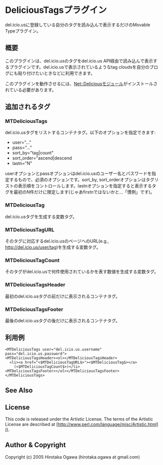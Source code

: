 # DeliciousTagsプラグイン

del.icio.usに登録している自分のタグを読み込んで表示するだけのMovable Typeプラグイン。

## 概要

このプラグインは、del.icio.usのタグをdel.icio.us API経由で読み込んで表示するプラグインです。del.icio.usで表示されているようなtag cloudsを自分のブログにも貼り付けたいときなどに利用できます。

このプラグインを動作させるには、[Net::Deliciousモジュール](http://search.cpan.org/~ascope/Net-Delicious/)がインストールされている必要があります。

## 追加されるタグ

### MTDeliciousTags

del.icio.usタグをリストするコンテナタグ。以下のオプションを指定できます:

 * user="..."
 * pass="..."
 * sort_by="tag|count"
 * sort_order="ascend|descend
 * lastn="N"

userオプションとpassオプションはdel.icio.usのユーザー名とパスワードを指定するもので、必須のオプションです。sort_by, sort_orderオプションはタグリストの表示順をコントロールします。lastnオプションを指定すると表示するタグを最初のN件だけに限定します(じゃあfirstnではないかと…「慣例」です)。

### MTDeliciousTag

del.icio.usタグを生成する変数タグ。

### MTDeliciousTagURL

そのタグに対応するdel.icio.usのページへのURL(e.g., http://del.icio.us/user/tag)を生成する変数タグ。

### MTDeliciousTagCount

そのタグがdel.icio.usで何件使用されているかを表す数値を生成する変数タグ。

### MTDeliciousTagsHeader

最初のdel.icio.usタグの前だけに表示されるコンテナタグ。

### MTDeliciousTagsFooter

最後のdel.icio.usタグの後だけに表示されるコンテナタグ。

## 利用例

    <MTDeliciousTags user="del.icio.us.username" pass="del.icio.us.password">
    <MTDeliciousTagsHeader><ol></MTDeliciousTagsHeader>
      <li><a href="<$MTDeliciousTagURL$>"><$MTDeliciousTag$></a>
        (<$MTDeliciousTagCount$>)</li>
    <MTDeliciousTagsFooter></ol></MTDeliciousTagsFooter>
    </MTDeliciousTags>

## See Also

## License

This code is released under the Artistic License. The terms of the Artistic License are described at [http://www.perl.com/language/misc/Artistic.html]().

## Author & Copyright

Copyright (c) 2005 Hirotaka Ogawa (hirotaka.ogawa at gmail.com)
